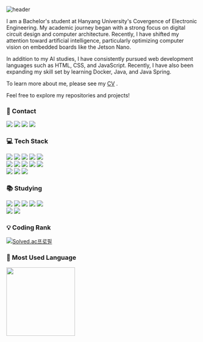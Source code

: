 ![header](https://capsule-render.vercel.app/api?type=waving&color=0a6342&height=300&section=header&desc=Welcome%20to&text=Hanbyeol's%20Github!!&fontSize=50&descSize=30&animation=twinkling&fontColor=ffffff&fontAlign=70&descAlign=87&fontAlignY=55&descAlignY=40)

I am a Bachelor's student at Hanyang University's Covergence of Electronic Engineering. My academic journey began with a strong focus on digital circuit design and computer architecture. Recently, I have shifted my attention toward artificial intelligence, particularly optimizing computer vision on embedded boards like the Jetson Nano.

In addition to my AI studies, I have consistently pursued web development languages such as HTML, CSS, and JavaScript. Recently, I have also been expanding my skill set by learning Docker, Java, and Java Spring.

To learn more about me, please see my <a href="https://fuyukawasann.github.io/CV/" target="_blank">CV</a> .

Feel free to explore my repositories and projects!

### 📠 Contact
<a href="mailto:hanbyeol8378@hanyang.ac.kr" target="_blank"><img src="https://img.shields.io/badge/Gmail-EA4335?style=flat-square&logo=gmail&logoColor=FFFFFF"/></a>
<a href="https://www.linkedin.com/in/hanbyeol-lee-152634243/" target="_blank"><img src="https://img.shields.io/badge/LinkedIn-0A66C2?style=flat-square&logo=linkedin&logoColor=FFFFFF"/></a>
<a href="https://www.instagram.com/fuyukawasann/" target="_blank"><img src="https://img.shields.io/badge/Instagram-E4405F?style=flat-square&logo=instagram&logoColor=FFFFFF"/></a>
<a href="https://www.instagram.com/fuyukawasann/" target="_blank"><img src="https://img.shields.io/badge/Velog-20C997?style=flat-square&logo=velog&logoColor=FFFFFF"/></a>

### 💻 Tech Stack
<a href="버튼을 눌렀을 때 이동할 링크" target="_blank"><img src="https://img.shields.io/badge/C-A8B9CC?style=flat-square&logo=C&logoColor=FFFFFF"/></a>
<a href="버튼을 눌렀을 때 이동할 링크" target="_blank"><img src="https://img.shields.io/badge/C++-00599C?style=flat-square&logo=cplusplus&logoColor=FFFFFF"/></a>
<a href="버튼을 눌렀을 때 이동할 링크" target="_blank"><img src="https://img.shields.io/badge/Python-3776AB?style=flat-square&logo=python&logoColor=FFFFFF"/></a>
<a href="버튼을 눌렀을 때 이동할 링크" target="_blank"><img src="https://img.shields.io/badge/PyTorch-EE4C2C?style=flat-square&logo=pytorch&logoColor=FFFFFF"/></a>
<a href="버튼을 눌렀을 때 이동할 링크" target="_blank"><img src="https://img.shields.io/badge/ONNX-005CED?style=flat-square&logo=onnx&logoColor=FFFFFF"/></a>
<br>
<a href="버튼을 눌렀을 때 이동할 링크" target="_blank"><img src="https://img.shields.io/badge/Java-007396?style=flat-square&logo=java&logoColor=FFFFFF"/></a>
<a href="버튼을 눌렀을 때 이동할 링크" target="_blank"><img src="https://img.shields.io/badge/Docker-2496ED?style=flat-square&logo=docker&logoColor=FFFFFF"/></a>
<a href="버튼을 눌렀을 때 이동할 링크" target="_blank"><img src="https://img.shields.io/badge/MongoDB-47A248?style=flat-square&logo=mongodb&logoColor=FFFFFF"/></a>
<a href="버튼을 눌렀을 때 이동할 링크" target="_blank"><img src="https://img.shields.io/badge/HTML-E34F26?style=flat-square&logo=html5&logoColor=FFFFFF"/></a>
<a href="버튼을 눌렀을 때 이동할 링크" target="_blank"><img src="https://img.shields.io/badge/CSS-1572B6?style=flat-square&logo=css3&logoColor=FFFFFF"/></a>
<br>
<a href="버튼을 눌렀을 때 이동할 링크" target="_blank"><img src="https://img.shields.io/badge/Unity-000000?style=flat-square&logo=unity&logoColor=FFFFFF"/></a>
<a href="버튼을 눌렀을 때 이동할 링크" target="_blank"><img src="https://img.shields.io/badge/RISC_V-283272?style=flat-square&logo=riscv&logoColor=FFFFFF"/></a>
<a href="버튼을 눌렀을 때 이동할 링크" target="_blank"><img src="https://img.shields.io/badge/LTspice-900028?style=flat-square&logo=ltspice&logoColor=FFFFFF"/></a>

### 📚 Studying
<a href="버튼을 눌렀을 때 이동할 링크" target="_blank"><img src="https://img.shields.io/badge/Kubernetes-326CE5?style=flat-square&logo=kubernetes&logoColor=FFFFFF"/></a>
<a href="버튼을 눌렀을 때 이동할 링크" target="_blank"><img src="https://img.shields.io/badge/React-61DAFB?style=flat-square&logo=react&logoColor=FFFFFF"/></a>
<a href="버튼을 눌렀을 때 이동할 링크" target="_blank"><img src="https://img.shields.io/badge/React_Router-CA4245?style=flat-square&logo=reactrouter&logoColor=FFFFFF"/></a>
<a href="버튼을 눌렀을 때 이동할 링크" target="_blank"><img src="https://img.shields.io/badge/JavaScript-F7DF1E?style=flat-square&logo=javascript&logoColor=FFFFFF"/></a>
<a href="버튼을 눌렀을 때 이동할 링크" target="_blank"><img src="https://img.shields.io/badge/Spring-6DB33F?style=flat-square&logo=spring&logoColor=FFFFFF"/></a>
<br>
<a href="버튼을 눌렀을 때 이동할 링크" target="_blank"><img src="https://img.shields.io/badge/Spring_Boot-6DB33F?style=flat-square&logo=springboot&logoColor=FFFFFF"/></a>
<a href="버튼을 눌렀을 때 이동할 링크" target="_blank"><img src="https://img.shields.io/badge/Hibernate-59666C?style=flat-square&logo=hibernate&logoColor=FFFFFF"/></a>

### 💡 Coding Rank
[![Solved.ac프로필](http://mazassumnida.wtf/api/v2/generate_badge?boj=hanbyeol8378)](https://solved.ac/hanbyeol8378)

### 📣 Most Used Language
<a href="https://github.com/fuyukawasann"><img align="center" style="height:180px" src="https://github-readme-stats.vercel.app/api/top-langs/?username=fuyukawasann&layout=compact" /></a> 
<!---
hyonestar19/hyonestar19 is a ✨ special ✨ repository because its `README.md` (this file) appears on your GitHub profile.
You can click the Preview link to take a look at your changes.
--->
